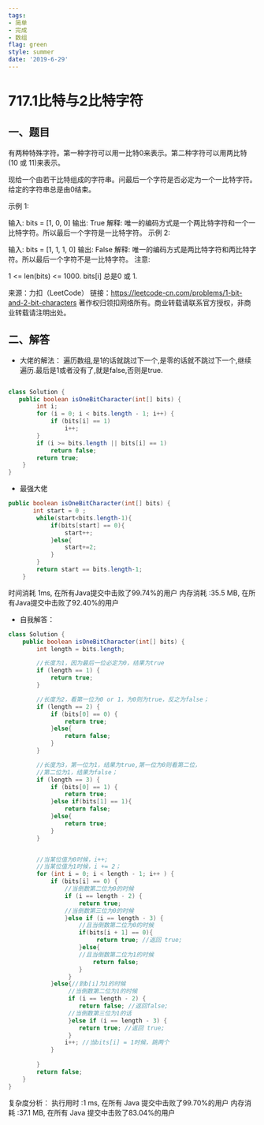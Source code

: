 ```yaml
---
tags: 
- 简单
- 完成
- 数组
flag: green
style: summer
date: '2019-6-29'
---
```


# 717.1比特与2比特字符

## 一、题目

有两种特殊字符。第一种字符可以用一比特0来表示。第二种字符可以用两比特(10 或 11)来表示。

现给一个由若干比特组成的字符串。问最后一个字符是否必定为一个一比特字符。给定的字符串总是由0结束。

示例 1:

输入: 
bits = [1, 0, 0]
输出: True
解释: 
唯一的编码方式是一个两比特字符和一个一比特字符。所以最后一个字符是一比特字符。
示例 2:

输入: 
bits = [1, 1, 1, 0]
输出: False
解释: 
唯一的编码方式是两比特字符和两比特字符。所以最后一个字符不是一比特字符。
注意:

1 <= len(bits) <= 1000.
bits[i] 总是0 或 1.

来源：力扣（LeetCode）
链接：https://leetcode-cn.com/problems/1-bit-and-2-bit-characters
著作权归领扣网络所有。商业转载请联系官方授权，非商业转载请注明出处。

## 二、解答

- 大佬的解法：
遍历数组,是1的话就跳过下一个,是零的话就不跳过下一个,继续遍历.最后是1或者没有了,就是false,否则是true.
```java

class Solution {
   public boolean isOneBitCharacter(int[] bits) {
        int i;
        for (i = 0; i < bits.length - 1; i++) {
            if (bits[i] == 1)
                i++;
        }
        if (i >= bits.length || bits[i] == 1)
            return false;
        return true;
    }
}

```


- 最强大佬
```java
public boolean isOneBitCharacter(int[] bits) {
       int start = 0 ;
        while(start<bits.length-1){
            if(bits[start] == 0){
                start++;
            }else{
                start+=2;
            }
        }
        return start == bits.length-1;
    }

```
时间消耗 1ms, 在所有Java提交中击败了99.74%的用户 
内存消耗 :35.5 MB, 在所有Java提交中击败了92.40%的用户




- 自我解答：
```java
class Solution {
    public boolean isOneBitCharacter(int[] bits) {     
        int length = bits.length;

        //长度为1，因为最后一位必定为0，结果为true
        if (length == 1) {
            return true;         
        }

        //长度为2，看第一位为0 or 1，为0则为true，反之为false；
        if (length == 2) {
            if (bits[0] == 0) {
                return true;
            }else{
                return false;
            }
        }

        //长度为3，第一位为1，结果为true,第一位为0则看第二位，
        //第二位为1，结果为false；
        if (length == 3) {
            if (bits[0] == 1) {
                return true;
            }else if(bits[1] == 1){
                return false;
            }else{
                return true;
            }
        }


        //当某位值为0时候，i++;
        //当某位值为1时候，i += 2；
        for (int i = 0; i < length - 1; i++ ) {
            if (bits[i] == 0) {
                //当倒数第二位为0的时候
                if (i == length - 2) {
                    return true; 
                //当倒数第三位为0的时候
                }else if (i == length - 3) {
                    //且当倒数第二位为0的时候
                    if(bits[i + 1] == 0){
                         return true; //返回 true;
                    }else{
                    //且当倒数第二位为1的时候
                        return false;
                    }               
                 }
            }else{//到b[i]为1的时候
                 //当倒数第二位为1的时候
                 if (i == length - 2) {
                    return false; //返回false;
                 //当倒数第三位为1的话
                 }else if (i == length - 3) {
                    return true; //返回 true;
                 }
                i++; //当bits[i] = 1时候，跳两个
            }
        
        }
        return false;
    }
}
```
复杂度分析：
执行用时 :1 ms, 在所有 Java 提交中击败了99.70%的用户
内存消耗 :37.1 MB, 在所有 Java 提交中击败了83.04%的用户





